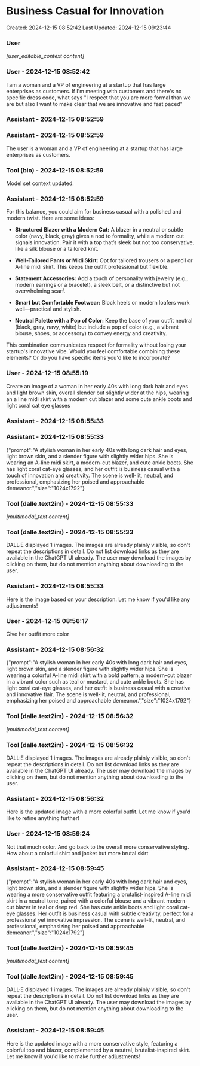# Business Casual for Innovation

Created: 2024-12-15 08:52:42
Last Updated: 2024-12-15 09:23:44

### User

*[user_editable_context content]*

### User - 2024-12-15 08:52:42

I am a woman and a VP of engineering at a startup that has large enterprises as customers. If I'm meeting with customers and there's no specific dress code, what says "I respect that you are more formal than we are but also I want to make clear that we are innovative and fast paced" 

### Assistant - 2024-12-15 08:52:59



### Assistant - 2024-12-15 08:52:59

The user is a woman and a VP of engineering at a startup that has large enterprises as customers.

### Tool (bio) - 2024-12-15 08:52:59

Model set context updated.

### Assistant - 2024-12-15 08:52:59

For this balance, you could aim for business casual with a polished and modern twist. Here are some ideas:

- **Structured Blazer with a Modern Cut:** A blazer in a neutral or subtle color (navy, black, gray) gives a nod to formality, while a modern cut signals innovation. Pair it with a top that’s sleek but not too conservative, like a silk blouse or a tailored knit.

- **Well-Tailored Pants or Midi Skirt:** Opt for tailored trousers or a pencil or A-line midi skirt. This keeps the outfit professional but flexible.

- **Statement Accessories:** Add a touch of personality with jewelry (e.g., modern earrings or a bracelet), a sleek belt, or a distinctive but not overwhelming scarf.

- **Smart but Comfortable Footwear:** Block heels or modern loafers work well—practical and stylish.

- **Neutral Palette with a Pop of Color:** Keep the base of your outfit neutral (black, gray, navy, white) but include a pop of color (e.g., a vibrant blouse, shoes, or accessory) to convey energy and creativity.

This combination communicates respect for formality without losing your startup's innovative vibe. Would you feel comfortable combining these elements? Or do you have specific items you'd like to incorporate?

### User - 2024-12-15 08:55:19

Create an image of a woman in her early 40s with long dark hair and eyes and light brown skin, overall slender but slightly wider at the hips, wearing an a line midi skirt with a modern cut blazer and some cute ankle boots and light coral cat eye glasses

### Assistant - 2024-12-15 08:55:33



### Assistant - 2024-12-15 08:55:33

{"prompt":"A stylish woman in her early 40s with long dark hair and eyes, light brown skin, and a slender figure with slightly wider hips. She is wearing an A-line midi skirt, a modern-cut blazer, and cute ankle boots. She has light coral cat-eye glasses, and her outfit is business casual with a touch of innovation and creativity. The scene is well-lit, neutral, and professional, emphasizing her poised and approachable demeanor.","size":"1024x1792"}

### Tool (dalle.text2im) - 2024-12-15 08:55:33

*[multimodal_text content]*

### Tool (dalle.text2im) - 2024-12-15 08:55:33


DALL·E displayed 1 images. The images are already plainly visible, so don't repeat the descriptions in detail. Do not list download links as they are available in the ChatGPT UI already. The user may download the images by clicking on them, but do not mention anything about downloading to the user.

### Assistant - 2024-12-15 08:55:33

Here is the image based on your description. Let me know if you'd like any adjustments!

### User - 2024-12-15 08:56:17

Give her outfit more color

### Assistant - 2024-12-15 08:56:32

{"prompt":"A stylish woman in her early 40s with long dark hair and eyes, light brown skin, and a slender figure with slightly wider hips. She is wearing a colorful A-line midi skirt with a bold pattern, a modern-cut blazer in a vibrant color such as teal or mustard, and cute ankle boots. She has light coral cat-eye glasses, and her outfit is business casual with a creative and innovative flair. The scene is well-lit, neutral, and professional, emphasizing her poised and approachable demeanor.","size":"1024x1792"}

### Tool (dalle.text2im) - 2024-12-15 08:56:32

*[multimodal_text content]*

### Tool (dalle.text2im) - 2024-12-15 08:56:32


DALL·E displayed 1 images. The images are already plainly visible, so don't repeat the descriptions in detail. Do not list download links as they are available in the ChatGPT UI already. The user may download the images by clicking on them, but do not mention anything about downloading to the user.

### Assistant - 2024-12-15 08:56:32

Here is the updated image with a more colorful outfit. Let me know if you'd like to refine anything further!

### User - 2024-12-15 08:59:24

Not that much color. And go back to the overall more conservative styling. How about a colorful shirt and jacket but more brutal skirt 

### Assistant - 2024-12-15 08:59:45

{"prompt":"A stylish woman in her early 40s with long dark hair and eyes, light brown skin, and a slender figure with slightly wider hips. She is wearing a more conservative outfit featuring a brutalist-inspired A-line midi skirt in a neutral tone, paired with a colorful blouse and a vibrant modern-cut blazer in teal or deep red. She has cute ankle boots and light coral cat-eye glasses. Her outfit is business casual with subtle creativity, perfect for a professional yet innovative impression. The scene is well-lit, neutral, and professional, emphasizing her poised and approachable demeanor.","size":"1024x1792"}

### Tool (dalle.text2im) - 2024-12-15 08:59:45

*[multimodal_text content]*

### Tool (dalle.text2im) - 2024-12-15 08:59:45


DALL·E displayed 1 images. The images are already plainly visible, so don't repeat the descriptions in detail. Do not list download links as they are available in the ChatGPT UI already. The user may download the images by clicking on them, but do not mention anything about downloading to the user.

### Assistant - 2024-12-15 08:59:45

Here is the updated image with a more conservative style, featuring a colorful top and blazer, complemented by a neutral, brutalist-inspired skirt. Let me know if you'd like to make further adjustments!

